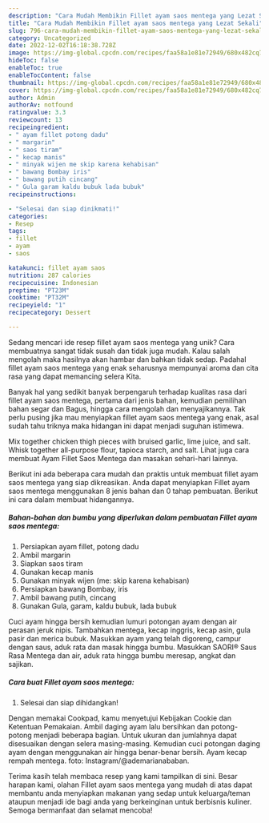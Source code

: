 ```yaml
---
description: "Cara Mudah Membikin Fillet ayam saos mentega yang Lezat Sekali"
title: "Cara Mudah Membikin Fillet ayam saos mentega yang Lezat Sekali"
slug: 796-cara-mudah-membikin-fillet-ayam-saos-mentega-yang-lezat-sekali
category: Uncategorized
date: 2022-12-02T16:18:38.728Z
image: https://img-global.cpcdn.com/recipes/faa58a1e81e72949/680x482cq70/fillet-ayam-saos-mentega-foto-resep-utama.jpg
hideToc: false
enableToc: true
enableTocContent: false
thumbnail: https://img-global.cpcdn.com/recipes/faa58a1e81e72949/680x482cq70/fillet-ayam-saos-mentega-foto-resep-utama.jpg
cover: https://img-global.cpcdn.com/recipes/faa58a1e81e72949/680x482cq70/fillet-ayam-saos-mentega-foto-resep-utama.jpg
author: Admin
authorAv: notfound
ratingvalue: 3.3
reviewcount: 13
recipeingredient:
- " ayam fillet potong dadu"
- " margarin"
- " saos tiram"
- " kecap manis"
- " minyak wijen me skip karena kehabisan"
- " bawang Bombay iris"
- " bawang putih cincang"
- " Gula garam kaldu bubuk lada bubuk"
recipeinstructions:

- "Selesai dan siap dinikmati!"
categories:
- Resep
tags:
- fillet
- ayam
- saos

katakunci: fillet ayam saos 
nutrition: 287 calories
recipecuisine: Indonesian
preptime: "PT23M"
cooktime: "PT32M"
recipeyield: "1"
recipecategory: Dessert

---
```





Sedang mencari ide resep fillet ayam saos mentega yang unik? Cara membuatnya sangat tidak susah dan tidak juga mudah. Kalau salah mengolah maka hasilnya akan hambar dan bahkan tidak sedap. Padahal fillet ayam saos mentega yang enak seharusnya mempunyai aroma dan cita rasa yang dapat memancing selera Kita.





Banyak hal yang sedikit banyak berpengaruh terhadap kualitas rasa dari fillet ayam saos mentega, pertama dari jenis bahan, kemudian pemilihan bahan segar dan Bagus, hingga cara mengolah dan menyajikannya. Tak perlu pusing jika mau menyiapkan fillet ayam saos mentega yang enak,      asal sudah tahu triknya maka hidangan ini dapat menjadi suguhan istimewa.














Mix together chicken thigh pieces with bruised garlic, lime juice, and salt. Whisk together all-purpose flour, tapioca starch, and salt. Lihat juga cara membuat Ayam Fillet Saos Mentega dan masakan sehari-hari lainnya.






Berikut ini ada beberapa cara mudah dan praktis untuk membuat fillet ayam saos mentega yang siap dikreasikan. Anda dapat menyiapkan Fillet ayam saos mentega menggunakan 8 jenis bahan dan 0 tahap pembuatan. Berikut ini cara dalam membuat hidangannya.

<!--inarticleads1-->

##### Bahan-bahan dan bumbu yang diperlukan dalam pembuatan Fillet ayam saos mentega:

1. Persiapkan  ayam fillet, potong dadu
1. Ambil  margarin
1. Siapkan  saos tiram
1. Gunakan  kecap manis
1. Gunakan  minyak wijen (me: skip karena kehabisan)
1. Persiapkan  bawang Bombay, iris
1. Ambil  bawang putih, cincang
1. Gunakan  Gula, garam, kaldu bubuk, lada bubuk


Cuci ayam hingga bersih kemudian lumuri potongan ayam dengan air perasan jeruk nipis. Tambahkan mentega, kecap inggris, kecap asin, gula pasir dan merica bubuk. Masukkan ayam yang telah digoreng, campur dengan saus, aduk rata dan masak hingga bumbu. Masukkan SAORI® Saus Rasa Mentega dan air, aduk rata hingga bumbu meresap, angkat dan sajikan. 

<!--inarticleads2-->

##### Cara buat Fillet ayam saos mentega:


1. Selesai dan siap dihidangkan!

Dengan memakai Cookpad, kamu menyetujui Kebijakan Cookie dan Ketentuan Pemakaian. Ambil daging ayam lalu bersihkan dan potong-potong menjadi beberapa bagian. Untuk ukuran dan jumlahnya dapat disesuaikan dengan selera masing-masing. Kemudian cuci potongan daging ayam dengan menggunakan air hingga benar-benar bersih. Ayam kecap rempah mentega. foto: Instagram/@ademarianababan. 

Terima kasih telah membaca resep yang kami tampilkan di sini. Besar harapan kami, olahan Fillet ayam saos mentega yang mudah di atas dapat membantu anda menyiapkan makanan yang sedap untuk keluarga/teman ataupun menjadi ide bagi anda yang berkeinginan untuk berbisnis kuliner. Semoga bermanfaat dan selamat mencoba!
